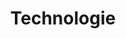 ---
title: "Technologie"
sort: 3
short: technologies
type: checkbox
filters:
- short: html
  title: <abbr title="Hypertext Markup Language">HTML</abbr>
- short: css
  title: <abbr title="Cascading Style Sheets (CSS)">CSS</abbr>
- short: wai-aria
  title: <abbr title="Accessible Rich Internet Applications">ARIA</abbr>
- short: js
  title: Skrypty po stronie klienta
- short: server
  title: Skrypty po stronie serwera
- short: smil
  title: <abbr title="Synchronized Multimedia Integration Language (SMIL)">SMIL</abbr>
- short: pdf
  title: PDF
- short: flash
  title: Flash
- short: sl
  title: Silverlight
---